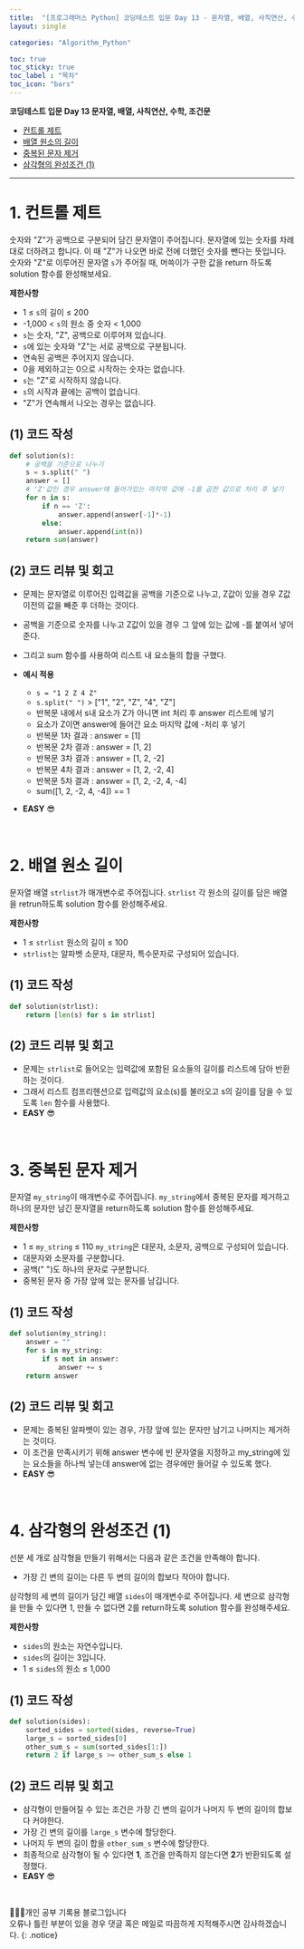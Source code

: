 ```yaml
---
title:  "[프로그래머스 Python] 코딩테스트 입문 Day 13 - 문자열, 배열, 사칙연산, 수학, 조건문"
layout: single

categories: "Algorithm_Python"

toc: true
toc_sticky: true
toc_label : "목차"
toc_icon: "bars"
---
```



**코딩테스트 입문 Day 13 문자열, 배열, 사칙연산, 수학, 조건문**
- [컨트롤 제트](https://school.programmers.co.kr/learn/courses/30/lessons/120853)
- [배열 원소의 길이](https://school.programmers.co.kr/learn/courses/30/lessons/120854)
- [중복된 문자 제거](https://school.programmers.co.kr/learn/courses/30/lessons/120888)
- [삼각형의 완성조건 (1)](https://school.programmers.co.kr/learn/courses/30/lessons/120889)

***

# <span class="half_HL">1. 컨트롤 제트</span>
숫자와 "Z"가 공백으로 구분되어 담긴 문자열이 주어집니다. 문자열에 있는 숫자를 차례대로 더하려고 합니다. 이 때 "Z"가 나오면 바로 전에 더했던 숫자를 뺀다는 뜻입니다. 숫자와 "Z"로 이루어진 문자열 ```s```가 주어질 때, 머쓱이가 구한 값을 return 하도록 solution 함수를 완성해보세요.

**제한사항**
- 1 ≤ ```s```의 길이 ≤ 200
- -1,000 < ```s```의 원소 중 숫자 < 1,000
- ```s```는 숫자, "Z", 공백으로 이루어져 있습니다.
- ```s```에 있는 숫자와 "Z"는 서로 공백으로 구분됩니다.
- 연속된 공백은 주어지지 않습니다.
- 0을 제외하고는 0으로 시작하는 숫자는 없습니다.
- ```s```는 "Z"로 시작하지 않습니다.
- ```s```의 시작과 끝에는 공백이 없습니다.
- "Z"가 연속해서 나오는 경우는 없습니다.

## (1) 코드 작성
```python
def solution(s):
    # 공백을 기준으로 나누기
    s = s.split(" ")
    answer = []
    # 'Z'값인 경우 answer에 들어가있는 마지막 값에 -1를 곱한 값으로 처리 후 넣기
    for n in s:
        if n == 'Z':
            answer.append(answer[-1]*-1)
        else:
            answer.append(int(n))
    return sum(answer)
```

## (2) 코드 리뷰 및 회고
- 문제는 문자열로 이루어진 입력값을 공백을 기준으로 나누고, Z값이 있을 경우 Z값 이전의 값을 빼준 후 더하는 것이다.
- 공백을 기준으로 숫자를 나누고 Z값이 있을 경우 그 앞에 있는 값에 -를 붙여서 넣어준다.
- 그리고 sum 함수를 사용하여 리스트 내 요소들의 합을 구했다.

- **예시 적용**
  - ```s = "1 2 Z 4 Z"```
  - ```s.split(" ")``` > ["1", "2", "Z", "4", "Z"]
  - 반복문 내에서 s내 요소가 Z가 아니면 int 처리 후 answer 리스트에 넣기
  - 요소가 Z이면 answer에 들어간 요소 마지막 값에 -처리 후 넣기
  - 반복문 1차 결과 : answer = [1]
  - 반복문 2차 결과 : answer = [1, 2]
  - 반복문 3차 결과 : answer = [1, 2, -2]
  - 반복문 4차 결과 : answer = [1, 2, -2, 4]
  - 반복문 5차 결과 : answer = [1, 2, -2, 4, -4]
  - sum([1, 2, -2, 4, -4]) == 1

- **EASY** 😎

<br>

# <span class="half_HL">2. 배열 원소 길이</span>
문자열 배열 ```strlist```가 매개변수로 주어집니다. ```strlist``` 각 원소의 길이를 담은 배열을 retrun하도록 solution 함수를 완성해주세요.

**제한사항**
- 1 ≤ ```strlist``` 원소의 길이 ≤ 100
- ```strlist```는 알파벳 소문자, 대문자, 특수문자로 구성되어 있습니다.


## (1) 코드 작성
```python
def solution(strlist):
    return [len(s) for s in strlist]
```

## (2) 코드 리뷰 및 회고
- 문제는 ```strlist```로 들어오는 입력값에 포함된 요소들의 길이를 리스트에 담아 반환하는 것이다.
- 그래서 리스트 컴프리헨션으로 입력값의 요소(s)를 불러오고 s의 길이를 담을 수 있도록 ```len``` 함수를 사용했다.
- **EASY** 😎

<br>

# <span class="half_HL">3. 중복된 문자 제거</span>
문자열 ```my_string```이 매개변수로 주어집니다. ```my_string```에서 중복된 문자를 제거하고 하나의 문자만 남긴 문자열을 return하도록 solution 함수를 완성해주세요.

**제한사항**
- 1 ≤ ```my_string``` ≤ 110
```my_string```은 대문자, 소문자, 공백으로 구성되어 있습니다.
- 대문자와 소문자를 구분합니다.
- 공백(" ")도 하나의 문자로 구분합니다.
- 중복된 문자 중 가장 앞에 있는 문자를 남깁니다.

## (1) 코드 작성
```python
def solution(my_string):
    answer = ""
    for s in my_string:
        if s not in answer:
            answer += s
    return answer
```

## (2) 코드 리뷰 및 회고
- 문제는 중복된 알파벳이 있는 경우, 가장 앞에 있는 문자만 남기고 나머지는 제거하는 것이다.
- 이 조건을 만족시키기 위해 answer 변수에 빈 문자열을 지정하고 my_string에 있는 요소들을 하나씩 넣는데 answer에 없는 경우에만 들어갈 수 있도록 했다.
- **EASY** 😎

<br>

# <span class="half_HL">4. 삼각형의 완성조건 (1)</span>
선분 세 개로 삼각형을 만들기 위해서는 다음과 같은 조건을 만족해야 합니다.

- 가장 긴 변의 길이는 다른 두 변의 길이의 합보다 작아야 합니다.

삼각형의 세 변의 길이가 담긴 배열 ```sides```이 매개변수로 주어집니다. 세 변으로 삼각형을 만들 수 있다면 1, 만들 수 없다면 2를 return하도록 solution 함수를 완성해주세요.

**제한사항**
- ```sides```의 원소는 자연수입니다.
- ```sides```의 길이는 3입니다.
- 1 ≤ ```sides```의 원소 ≤ 1,000


## (1) 코드 작성
```python
def solution(sides):
    sorted_sides = sorted(sides, reverse=True)
    large_s = sorted_sides[0]
    other_sum_s = sum(sorted_sides[1:])
    return 2 if large_s >= other_sum_s else 1
```

## (2) 코드 리뷰 및 회고
- 삼각형이 만들어질 수 있는 조건은 가장 긴 변의 길이가 나머지 두 변의 길이의 합보다 커야한다.
- 가장 긴 변의 길이를 ```large_s``` 변수에 할당한다.
- 나머지 두 변의 길이 합을 ```other_sum_s``` 변수에 할당한다.
- 최종적으로 삼각형이 될 수 있다면 **1**, 조건을 만족하지 않는다면 **2**가 반환되도록 설정했다.
- **EASY** 😎

<br>

👩🏻‍💻개인 공부 기록용 블로그입니다
<br>오류나 틀린 부분이 있을 경우 댓글 혹은 메일로 따끔하게 지적해주시면 감사하겠습니다.
{: .notice}